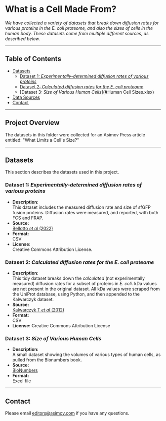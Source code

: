 # What is a Cell Made From?

_We have collected a variety of datasets that break down diffusion rates for various proteins in the E. coli proteome, and also the sizes of cells in the human body. These datasets come from multiple different sources, as described below._

---

## Table of Contents

- [Datasets](#datasets)
  - [Dataset 1: *Experimentally-determined diffusion rates of various proteins*](#bellotto_diffusion.csv)
  - [Dataset 2: *Calculated diffusion rates for the E. coli proteome*](#Diffusion_Rates_with_kDa.csv)
  - [Dataset 3: *Size of Various Human Cells*](#Human Cell Sizes.xlsx)
- [Data Sources](#data-sources)
- [Contact](#contact)

---

## Project Overview

The datasets in this folder were collected for an Asimov Press article entitled: "What Limits a Cell's Size?"

---

## Datasets

This section describes the datasets used in this project.

### Dataset 1: *Experimentally-determined diffusion rates of various proteins*

- **Description:**  
  This dataset includes the measured diffusion rate and size of sfGFP fusion proteins. Diffusion rates were measured, and reported, with both FCS and FRAP.
- **Source:**  
  [Bellotto _et al_ (2022)](https://elifesciences.org/articles/82654)  
- **Format:**  
  CSV
- **License:**  
  Creative Commons Attribution License.

### Dataset 2: *Calculated diffusion rates for the E. coli proteome*

- **Description:**  
  This tidy dataset breaks down the _calculated_ (not experimentally measured) diffusion rates for a subset of proteins in _E. coli_. kDa values are not present in the original dataset. All kDa values were scraped from the UniProt database, using Python, and then appended to the Kalwarczyk dataset.
- **Source:**  
  [Kalwarczyk T _et al_ (2012)](https://pmc.ncbi.nlm.nih.gov/articles/PMC3496334/)  
- **Format:**  
  CSV
- **License:**
  Creative Commons Attribution License

### Dataset 3: *Size of Various Human Cells*

- **Description:**  
  A small dataset showing the volumes of various types of human cells, as pulled from the Bionumbers book.
- **Source:**  
  [BioNumbers](https://book.bionumbers.org/how-big-is-a-human-cell/)  
- **Format:**  
  Excel file

---

## Contact

Please email editors@asimov.com if you have any questions.
